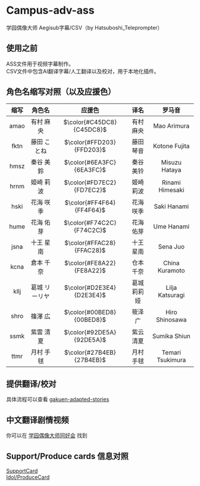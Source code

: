# Campus-adv-ass
学园偶像大师 Aegisub字幕/CSV（by Hatsuboshi_Teleprompter）

## 使用之前
ASS文件用于视频字幕制作。  
CSV文件中包含AI翻译字幕/人工翻译以及校对，用于本地化插件。
 
## 角色名缩写对照（以及应援色）
|  缩写  |  角色名  |  应援色  |  译名  |  罗马音  |
| :---: | :-----: | :-----: | :-----: | :-----: |
| amao | 有村 麻央 | $\color{#C45DC8}{C45DC8}$ | 有村麻央 | Mao Arimura |
| fktn | 藤田 ことね | $\color{#FFD203}{FFD203}$ | 藤田琴音 | Kotone Fujita |
| hmsz | 秦谷 美鈴 | $\color{#6EA3FC}{6EA3FC}$ | 秦谷美铃 | Misuzu Hataya |
| hrnm | 姫崎 莉波 | $\color{#FD7EC2}{FD7EC2}$ | 姬崎莉波 | Rinami Himesaki |
| hski | 花海 咲季 | $\color{#FF4F64}{FF4F64}$ | 花海咲季 | Saki Hanami |
| hume | 花海 佑芽 | $\color{#F74C2C}{F74C2C}$ | 花海佑芽 | Ume Hanami |
| jsna | 十王 星南 | $\color{#FFAC28}{FFAC28}$ | 十王星南 | Sena Juo |
| kcna | 倉本 千奈 | $\color{#FE8A22}{FE8A22}$ | 仓本千奈 | China Kuramoto |
| kllj | 葛城 リーリヤ | $\color{#D2E3E4}{D2E3E4}$ | 葛城莉莉娅 | Lilja Katsuragi |
| shro | 篠澤 広 | $\color{#00BED8}{00BED8}$ | 筱泽广 | Hiro Shinosawa |
| ssmk | 紫雲 清夏 | $\color{#92DE5A}{92DE5A}$ | 紫云清夏 | Sumika Shiun |
| ttmr | 月村 手毬 | $\color{#27B4EB}{27B4EB}$ | 月村手毬 | Temari Tsukimura |

## 提供翻译/校对
具体流程可以查看 [gakuen-adapted-stories](https://github.com/imas-tools/gakuen-adapted-stories)

## 中文翻译剧情视频
你可以在 [学园偶像大师同好会](https://space.bilibili.com/2546078) 找到

## Support/Produce cards 信息对照
[SupportCard](https://github.com/vertesan/gakumasu-diff/blob/main/SupportCard.yaml)   
[Idol/ProduceCard](https://github.com/vertesan/gakumasu-diff/blob/main/IdolCard.yaml)  